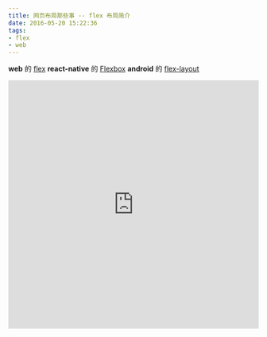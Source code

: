 ```yaml
---
title: 网页布局那些事 -- flex 布局简介
date: 2016-05-20 15:22:36
tags:
- flex
- web
---
```


**web** 的 [flex](https://developer.mozilla.org/zh-CN/docs/Web/CSS/flex)
**react-native** 的 [Flexbox](http://facebook.github.io/react-native/docs/flexbox.html#content)
**android** 的 [flex-layout](https://github.com/google/flexbox-layout)
 
<iframe src="https://docs.google.com/presentation/d/1BHp34BHb_n1Z1PXvcE2k3KLw73IUaEZaVoQYx_JhYXI/embed?start=false&loop=false&delayms=30000" width="100%" height="500" scrolling="no" frameborder="0" webkitallowfullscreen mozallowfullscreen allowfullscreen><
    
    